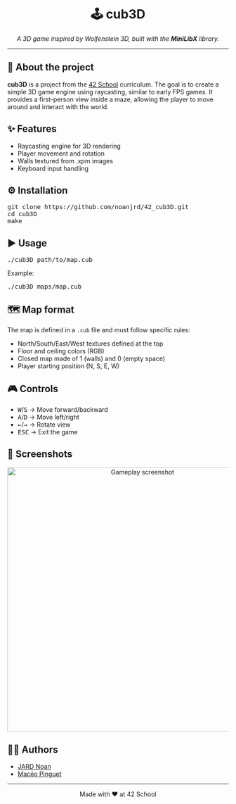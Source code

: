 <div align="center">
  <h1>🕹️ cub3D</h1>
  <p>
    <em>A 3D game inspired by Wolfenstein 3D, built with the <strong>MiniLibX</strong> library.</em>
  </p>
</div>

<hr />

<h2>📖 About the project</h2>
<p>
  <strong>cub3D</strong> is a project from the <a href="https://42.fr">42 School</a> curriculum.  
  The goal is to create a simple 3D game engine using raycasting, similar to early FPS games.  
  It provides a first-person view inside a maze, allowing the player to move around and interact with the world.
</p>

<h2>✨ Features</h2>
<ul>
  <li>Raycasting engine for 3D rendering</li>
  <li>Player movement and rotation</li>
  <li>Walls textured from .xpm images</li>
  <li>Keyboard input handling</li>
</ul>

<h2>⚙️ Installation</h2>
<pre>
git clone https://github.com/noanjrd/42_cub3D.git
cd cub3D
make
</pre>

<h2>▶️ Usage</h2>
<pre>
./cub3D path/to/map.cub
</pre>
<p>
  Example:
</p>
<pre>
./cub3D maps/map.cub
</pre>

<h2>🗺️ Map format</h2>
<p>
  The map is defined in a <code>.cub</code> file and must follow specific rules:
</p>
<ul>
  <li>North/South/East/West textures defined at the top</li>
  <li>Floor and ceiling colors (RGB)</li>
  <li>Closed map made of 1 (walls) and 0 (empty space)</li>
  <li>Player starting position (N, S, E, W)</li>
</ul>

<h2>🎮 Controls</h2>
<ul>
  <li><kbd>W</kbd>/<kbd>S</kbd> → Move forward/backward</li>
  <li><kbd>A</kbd>/<kbd>D</kbd> → Move left/right</li>
  <li><kbd>←</kbd>/<kbd>→</kbd> → Rotate view</li>
  <li><kbd>ESC</kbd> → Exit the game</li>
</ul>

<h2>📸 Screenshots</h2>
<p align="center">
  <img src="screenshots/gameplay.png" alt="Gameplay screenshot" width="600"/>
</p>

<h2>👨‍💻 Authors</h2>
<ul>
  <li><a href="https://github.com/yourusername">JARD Noan</a></li>
  <li><a href="https://github.com/mpinguet">Macéo Pinguet</a></li>
</ul>

<hr />

<p align="center">Made with ❤️ at 42 School</p>
